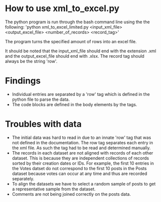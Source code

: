 # How to use xml_to_excel.py
The python program is run through the bash command line using the the following: 
'python xml_to_excel_limited.py <input_xml_file> <output_excel_file> <number_of_records> <record_tag>'

The program turns the specified amount of rows into an excel file.

It should be noted that the input_xml_file should end with the extension .xml and the output_excel_file should end with .xlsx. The record tag should always be the string 'row'.

# Findings
- Individual entries are separated by a 'row' tag which is defined in the python file to parse the data.
- The code blocks are defined in the body elements by the <code></code> tags.

# Troubles with data
- The initial data was hard to read in due to an innate 'row' tag that was not defined in the documentation. The row tag separates each entry in the xml file. As such the tag had to be read and determined manually.
- The records in each dataset are not aligned with records of each other dataset. This is because they are independent collections of records sorted by their creation dates or IDs. For example, the first 10 entries in the Votes datset do not correspond to the first 10 posts in the Posts dataset because votes can occur at any time and thus are recorded separately.
- To align the datasets we have to select a random sample of posts to get a representative sample from the dataset.
- Comments are not being joined correctly on the posts data.
